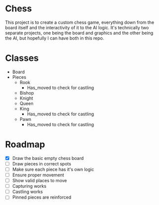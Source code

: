 # Chess
This project is to create a custom chess game, everything down from the board itself and the interactivity of it to the AI logic. It's technically two separate projects, one being the board and graphics and the other being the AI, but hopefully I can have both in this repo.

# Classes
* Board
* Pieces
  * Rook
    * Has_moved to check for castling
  * Bishop
  * Knight
  * Queen
  * King
    * Has_moved to check for castling
  * Pawn
    * Has_moved to check for castling

# Roadmap
- [x] Draw the basic empty chess board
- [ ] Draw pieces in correct spots
- [ ] Make sure each piece has it's own logic
- [ ] Ensure proper movement
- [ ] Show valid places to move
- [ ] Capturing works
- [ ] Castling works
- [ ] Pinned pieces are reinforced
